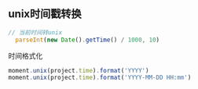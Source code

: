 ## unix时间戳转换

```js
// 当前时间转unix
  parseInt(new Date().getTime() / 1000, 10)
```

时间格式化

```javascript
moment.unix(project.time).format('YYYY')
moment.unix(project.time).format('YYYY-MM-DD HH:mm')
```

## 